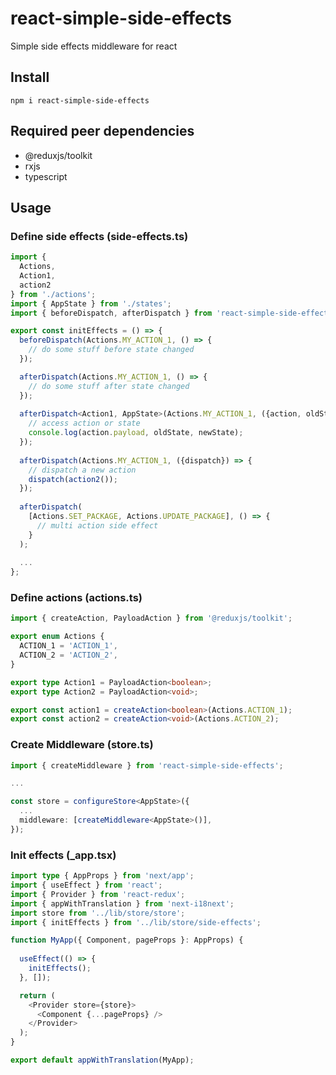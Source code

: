 # react-simple-side-effects
Simple side effects middleware for react

## Install

```
npm i react-simple-side-effects
```

## Required peer dependencies

- @reduxjs/toolkit
- rxjs
- typescript

## Usage

### Define side effects (side-effects.ts)
```typescript
import {
  Actions,
  Action1,
  action2
} from './actions';
import { AppState } from './states';
import { beforeDispatch, afterDispatch } from 'react-simple-side-effects';

export const initEffects = () => {
  beforeDispatch(Actions.MY_ACTION_1, () => {
    // do some stuff before state changed
  });

  afterDispatch(Actions.MY_ACTION_1, () => {
    // do some stuff after state changed
  });
  
  afterDispatch<Action1, AppState>(Actions.MY_ACTION_1, ({action, oldState, newState}) => {
    // access action or state
    console.log(action.payload, oldState, newState);
  });
  
  afterDispatch(Actions.MY_ACTION_1, ({dispatch}) => {
    // dispatch a new action
    dispatch(action2());
  });
  
  afterDispatch(
    [Actions.SET_PACKAGE, Actions.UPDATE_PACKAGE], () => {
      // multi action side effect
    }
  );
  
  ...
};
```

### Define actions (actions.ts)
```typescript
import { createAction, PayloadAction } from '@reduxjs/toolkit';

export enum Actions {
  ACTION_1 = 'ACTION_1',
  ACTION_2 = 'ACTION_2',
}

export type Action1 = PayloadAction<boolean>;
export type Action2 = PayloadAction<void>;

export const action1 = createAction<boolean>(Actions.ACTION_1);
export const action2 = createAction<void>(Actions.ACTION_2);
```

### Create Middleware (store.ts)
```typescript
import { createMiddleware } from 'react-simple-side-effects';

...

const store = configureStore<AppState>({
  ...
  middleware: [createMiddleware<AppState>()],
});

```

### Init effects (_app.tsx)
```typescript
import type { AppProps } from 'next/app';
import { useEffect } from 'react';
import { Provider } from 'react-redux';
import { appWithTranslation } from 'next-i18next';
import store from '../lib/store/store';
import { initEffects } from '../lib/store/side-effects';

function MyApp({ Component, pageProps }: AppProps) {
  
  useEffect(() => {
    initEffects();
  }, []);

  return (
    <Provider store={store}>
      <Component {...pageProps} />
    </Provider>
  );
}

export default appWithTranslation(MyApp);

```

